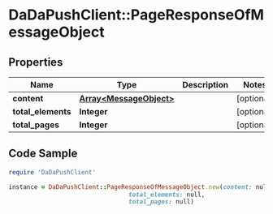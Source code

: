 # DaDaPushClient::PageResponseOfMessageObject

## Properties

Name | Type | Description | Notes
------------ | ------------- | ------------- | -------------
**content** | [**Array&lt;MessageObject&gt;**](MessageObject.md) |  | [optional] 
**total_elements** | **Integer** |  | [optional] 
**total_pages** | **Integer** |  | [optional] 

## Code Sample

```ruby
require 'DaDaPushClient'

instance = DaDaPushClient::PageResponseOfMessageObject.new(content: null,
                                 total_elements: null,
                                 total_pages: null)
```


